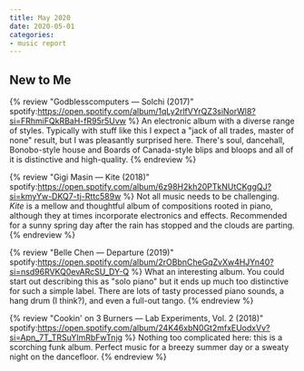 ```yaml
---
title: May 2020
date: 2020-05-01
categories:
- music report
---
```


## New to Me

{% review "Godblesscomputers — Solchi (2017)"
  spotify:https://open.spotify.com/album/1qLy2rlfVYrQZ3siNorWl8?si=FRhmiFQkRBaH-fR95r5Uvw
%}
  An electronic album with a diverse range of styles. Typically with stuff like this I expect a "jack of all trades, master of none" result, but I was pleasantly surprised here. There's soul, dancehall, Bonobo-style house and Boards of Canada-style blips and bloops and all of it is distinctive and high-quality.
{% endreview %}

{% review "Gigi Masin — Kite (2018)"
  spotify:https://open.spotify.com/album/6z98H2kh20PTkNUtCKggQJ?si=kmyYw-DKQ7-tj-Rttc589w
%}
  Not all music needs to be challenging. _Kite_ is a mellow and thoughtful album of compositions rooted in piano, although they at times incorporate electronics and effects. Recommended for a sunny spring day after the rain has stopped and the clouds are parting.
{% endreview %}

{% review "Belle Chen — Departure (2019)"
  spotify:https://open.spotify.com/album/2rOBbnCheGqZvXw4HJYn40?si=nsd96RVKQ0evARcSU_DY-Q
%}
  What an interesting album. You could start out describing this as "solo piano" but it ends up much too distinctive for such a simple label. There are lots of tasty processed piano sounds, a hang drum (I think?), and even a full-out tango.
{% endreview %}

{% review "Cookin' on 3 Burners — Lab Experiments, Vol. 2 (2018)"
  spotify:https://open.spotify.com/album/24K46xbN0Gt2mfxEUodxVv?si=Apn_7T_TRSuYImRbFwTnjg
%}
  Nothing too complicated here: this is a scorching funk album. Perfect music for a breezy summer day or a sweaty night on the dancefloor.
{% endreview %}
